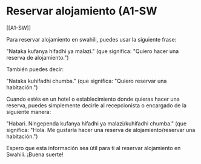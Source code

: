 # Reservar alojamiento (A1-SW

[[A1-SW]]

Para reservar alojamiento en swahili, puedes usar la siguiente frase:

"Nataka kufanya hifadhi ya malazi."
(que significa: "Quiero hacer una reserva de alojamiento.")

También puedes decir:

"Nataka kuhifadhi chumba."
(que significa: "Quiero reservar una habitación.")

Cuando estés en un hotel o establecimiento donde quieras hacer una reserva, puedes simplemente decirle al recepcionista o encargado de la siguiente manera:

"Habari. Ningependa kufanya hifadhi ya malazi/kuhifadhi chumba."
(que significa: "Hola. Me gustaría hacer una reserva de alojamiento/reservar una habitación.")

Espero que esta información sea útil para ti al reservar alojamiento en Swahili. ¡Buena suerte!
